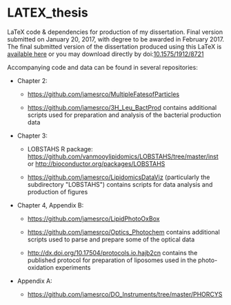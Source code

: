 # LATEX_thesis
<span class="tex">L<span class="raise">a</span>T<span class="drop">e</span>X</span> code &amp; dependencies for production of my dissertation. Final version submitted on January 20, 2017, with degree to be awarded in February 2017. The final submitted version of the dissertation produced using this <span class="tex">L<span class="raise">a</span>T<span class="drop">e</span>X</span> is [available here](http://jamesrco.github.io/assets/Collins_thesis.pdf) or you may download directly by doi:[10.1575/1912/8721](http://dx.doi.org/10.1575/1912/8721)

Accompanying code and data can be found in several repositories:

   * Chapter 2:

       - https://github.com/jamesrco/MultipleFatesofParticles

       - https://github.com/jamesrco/3H_Leu_BactProd contains additional scripts used for preparation and analysis of the bacterial production data

   * Chapter 3:

       - LOBSTAHS R package: https://github.com/vanmooylipidomics/LOBSTAHS/tree/master/inst or http://bioconductor.org/packages/LOBSTAHS

       - https://github.com/jamesrco/LipidomicsDataViz (particularly the subdirectory "LOBSTAHS") contains scripts for data analysis and production of figures

   * Chapter 4, Appendix B:

       - https://github.com/jamesrco/LipidPhotoOxBox

       - https://github.com/jamesrco/Optics_Photochem contains additional scripts used to parse and prepare some of the optical data
       
       - http://dx.doi.org/10.17504/protocols.io.hajb2cn contains the published protocol for preparation of liposomes used in the photo-oxidation experiments

   * Appendix A:
  
       - https://github.com/jamesrco/DO_Instruments/tree/master/PHORCYS
